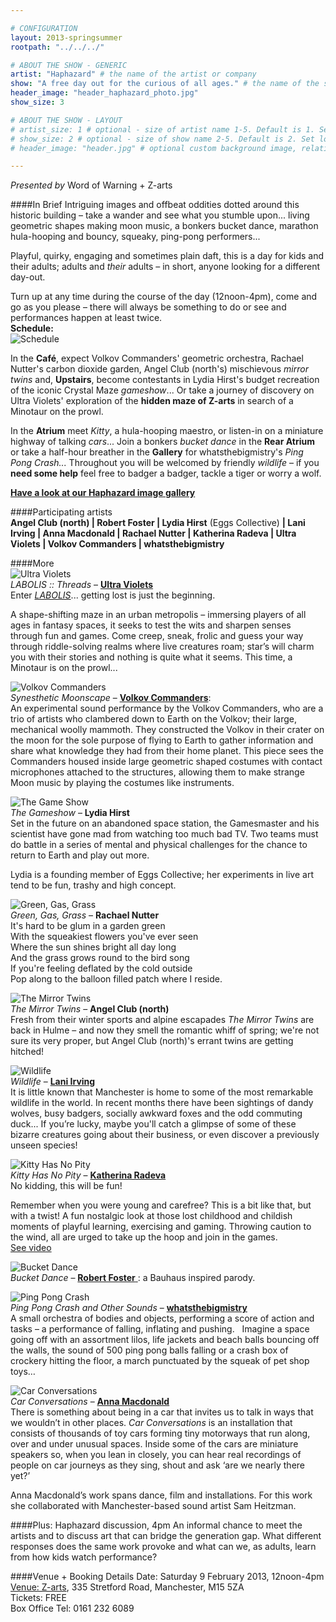 ```yaml
---

# CONFIGURATION
layout: 2013-springsummer
rootpath: "../../../"

# ABOUT THE SHOW - GENERIC
artist: "Haphazard" # the name of the artist or company
show: "A free day out for the curious of all ages." # the name of the show
header_image: "header_haphazard_photo.jpg" 
show_size: 3

# ABOUT THE SHOW - LAYOUT
# artist_size: 1 # optional - size of artist name 1-5. Default is 1. Set longer names to lower values
# show_size: 2 # optional - size of show name 2-5. Default is 2. Set longer names to lower values
# header_image: "header.jpg" # optional custom background image, relative to current page

---
```

*Presented by* Word of Warning + Z-arts
          
####In Brief
Intriguing images and offbeat oddities dotted around this historic building – take a wander and see what you stumble upon... living geometric shapes making moon music, a bonkers bucket dance, marathon hula-hooping and bouncy, squeaky, ping-pong performers...    

Playful, quirky, engaging and sometimes plain daft, this is a day for kids and their adults; adults and *their* adults – in short, anyone looking for a different day-out.    

Turn up at any time during the course of the day (12noon-4pm), come and go as you please – there will always be something to do or see and performances happen at least twice.        
**Schedule:**    
![Schedule](hap-public-sched.jpg)

In the **Café**, expect Volkov Commanders' geometric orchestra, Rachael Nutter's carbon dioxide garden, Angel Club (north's) mischievous *mirror twins* and, **Upstairs**, become contestants in Lydia Hirst's budget recreation of the iconic Crystal Maze *gameshow*... Or take a journey of discovery on Ultra Violets' exploration of the **hidden maze of Z-arts** in search of a Minotaur on the prowl.    

In the **Atrium** meet *Kitty*, a hula-hooping maestro, or listen-in on a miniature highway of talking *cars*... Join a bonkers *bucket dance* in the **Rear Atrium** or take a half-hour breather in the **Gallery** for whatsthebigmistry's *Ping Pong Crash...* Throughout you will be welcomed by friendly *wildlife* – if you **need some help** feel free to badger a badger, tackle a tiger or worry a wolf.  
  
[**Have a look at our Haphazard image gallery**](/galleries/2013-haphazard/index.html)    

####Participating artists            
**Angel Club (north) | Robert Foster | Lydia Hirst** (Eggs Collective) **| Lani Irving | Anna Macdonald | Rachael Nutter | Katherina Radeva | Ultra Violets | Volkov Commanders | whatsthebigmistry**    

####More     
![Ultra Violets](labolis.jpg)    
*LABOLIS :: Threads* – [**Ultra Violets**](http://www.ultraviolets.org.uk)    
Enter [*LABOLIS*](http://vimeo.com/33027206)... getting lost is just the beginning.   
            
A shape-shifting maze in an urban metropolis – immersing players of all ages in fantasy spaces, it seeks to test the wits and sharpen senses through fun and games. Come creep, sneak, frolic and guess your way through riddle-solving realms where live creatures roam; star’s will charm you with their stories and nothing is quite what it seems. This time, a Minotaur is on the prowl...    

![Volkov Commanders](volkov.jpg)    
*Synesthetic Moonscape* – [**Volkov Commanders**](http://www.volkovcommanders.co.uk):    
An experimental sound performance by the Volkov Commanders, who are a trio of artists who clambered down to Earth on the Volkov; their large, mechanical woolly mammoth. They constructed the Volkov in their crater on the moon for the sole purpose of flying to Earth to gather information and share what knowledge they had from their home planet. This piece sees the Commanders housed inside large geometric shaped costumes with contact microphones attached to the structures, allowing them to make strange Moon music by playing the costumes like instruments.         

![The Game Show](gameshow.jpg)    
*The Gameshow* – **Lydia Hirst**    
Set in the future on an abandoned space station, the Gamesmaster and his scientist have gone mad from watching too much bad TV. Two teams must do battle in a series of mental and physical challenges for the chance to return to Earth and play out more.    

Lydia is a founding member of Eggs Collective; her experiments in live art tend to be fun, trashy and high concept.    
           
![Green, Gas, Grass](rachael.jpg)            
*Green, Gas, Grass* – **Rachael Nutter**    
It's hard to be glum in a garden green    
With the squeakiest flowers you've ever seen     
Where the sun shines bright all day long    
And the grass grows round to the bird song    
If you're feeling deflated by the cold outside    
Pop along to the balloon filled patch where I reside.    
           
![The Mirror Twins](mirror.jpg)    
*The Mirror Twins* – **Angel Club (north)**           
Fresh from their winter sports and alpine escapades *The Mirror Twins* are back in Hulme – and now they smell the romantic whiff of spring; we're not sure its very proper, but Angel Club (north)'s errant twins are getting hitched!    
           
![Wildlife](lani.jpg)    
*Wildlife* – [**Lani Irving**](http://laniirving.wix.com/laniirving)    
It is little known that Manchester is home to some of the most remarkable wildlife in the world. In recent months there have been sightings of dandy wolves, busy badgers, socially awkward foxes and the odd commuting duck... If you’re lucky, maybe you'll catch a glimpse of some of these bizarre creatures going about their business, or even discover a previously unseen species!    
          
![Kitty Has No Pity](kitty.jpg)    
*Kitty Has No Pity* – [**Katherina Radeva**](http://www.katherinaradeva.co.uk)    
No kidding, this will be fun!   
          
Remember when you were young and carefree? This is a bit like that, but with a twist! A fun nostalgic look at those lost childhood and childish moments of playful learning, exercising and gaming. Throwing caution to the wind, all are urged to take up the hoop and join in the games.   
[See video](https://vimeo.com/38843313)    
        
![Bucket Dance](bucket.jpg)    
*Bucket Dance* – [**Robert Foster** ](http://vimeo.com/25026289): a Bauhaus inspired parody.    
        
![Ping Pong Crash](priya.jpg)    
*Ping Pong Crash and Other Sounds* – [**whatsthebigmistry**](http://www.whatsthebigmistry.com)    
A small orchestra of bodies and objects, performing a score of action and tasks – a performance of falling, inflating and pushing.   Imagine a space going off with an assortment lilos, life jackets and beach balls bouncing off the walls, the sound of 500 ping pong balls falling or a crash box of crockery hitting the floor, a march punctuated by the squeak of pet shop toys…    
 
![Car Conversations](cars.jpg)    
*Car Conversations* – [**Anna Macdonald**](http://www.forecastdance.org/car_conversations.html)    
There is something about being in a car that invites us to talk in ways that we wouldn’t in other places. *Car Conversations* is an installation that consists of thousands of toy cars forming tiny motorways that run along, over and under unusual spaces. Inside some of the cars are miniature speakers so, when you lean in closely, you can hear real recordings of people on car journeys as they sing, shout and ask ‘are we nearly there yet?’    

Anna Macdonald’s work spans dance, film and installations. For this work she collaborated with Manchester-based sound artist Sam Heitzman.     

####Plus: Haphazard discussion, 4pm
An informal chance to meet the artists and to discuss art that can bridge the generation gap. What different responses does the same work provoke and what can we, as adults, learn from how kids watch performance?    

####Venue + Booking Details
Date: Saturday 9 February 2013, 12noon-4pm    
[Venue: Z-arts](http://www.z-arts.org/about-us/getting-here/), 335 Stretford Road, Manchester, M15 5ZA    
Tickets: FREE    
Box Office Tel: 0161 232 6089